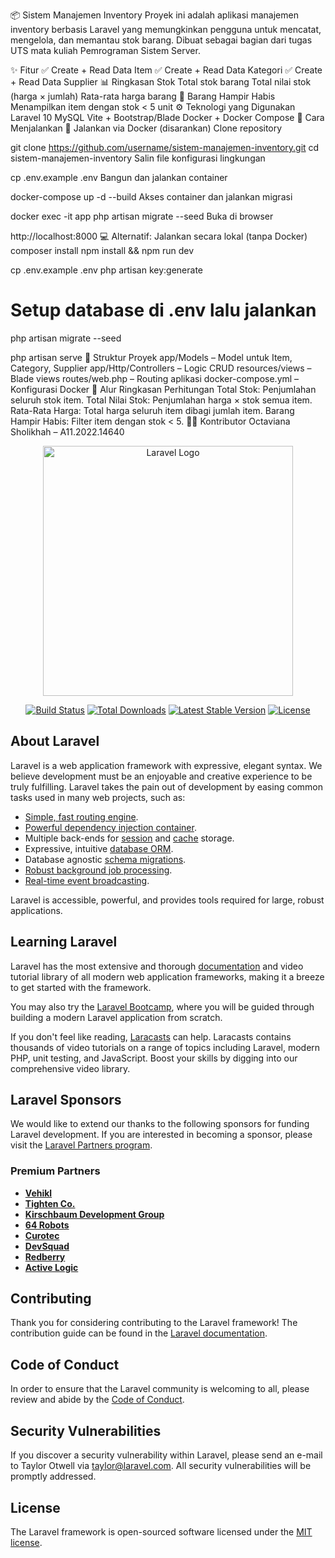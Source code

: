 📦 Sistem Manajemen Inventory
Proyek ini adalah aplikasi manajemen inventory berbasis Laravel yang memungkinkan pengguna untuk mencatat, mengelola, dan memantau stok barang. Dibuat sebagai bagian dari tugas UTS mata kuliah Pemrograman Sistem Server.

✨ Fitur
✅ Create + Read Data Item
✅ Create + Read Data Kategori
✅ Create + Read Data Supplier
📊 Ringkasan Stok
Total stok barang
Total nilai stok (harga × jumlah)
Rata-rata harga barang
🚨 Barang Hampir Habis
Menampilkan item dengan stok < 5 unit
⚙️ Teknologi yang Digunakan
Laravel 10
MySQL
Vite + Bootstrap/Blade
Docker + Docker Compose
🚀 Cara Menjalankan
🔧 Jalankan via Docker (disarankan)
Clone repository

git clone https://github.com/username/sistem-manajemen-inventory.git
cd sistem-manajemen-inventory
Salin file konfigurasi lingkungan

cp .env.example .env
Bangun dan jalankan container

docker-compose up -d --build
Akses container dan jalankan migrasi

docker exec -it app php artisan migrate --seed
Buka di browser

http://localhost:8000
💻 Alternatif: Jalankan secara lokal (tanpa Docker)
composer install
npm install && npm run dev

cp .env.example .env
php artisan key:generate

# Setup database di .env lalu jalankan
php artisan migrate --seed

php artisan serve
🧩 Struktur Proyek
app/Models – Model untuk Item, Category, Supplier
app/Http/Controllers – Logic CRUD
resources/views – Blade views
routes/web.php – Routing aplikasi
docker-compose.yml – Konfigurasi Docker
🧮 Alur Ringkasan Perhitungan
Total Stok: Penjumlahan seluruh stok item.
Total Nilai Stok: Penjumlahan harga × stok semua item.
Rata-Rata Harga: Total harga seluruh item dibagi jumlah item.
Barang Hampir Habis: Filter item dengan stok < 5.
👨‍💻 Kontributor
Octaviana Sholikhah – A11.2022.14640

<p align="center"><a href="https://laravel.com" target="_blank"><img src="https://raw.githubusercontent.com/laravel/art/master/logo-lockup/5%20SVG/2%20CMYK/1%20Full%20Color/laravel-logolockup-cmyk-red.svg" width="400" alt="Laravel Logo"></a></p>

<p align="center">
<a href="https://github.com/laravel/framework/actions"><img src="https://github.com/laravel/framework/workflows/tests/badge.svg" alt="Build Status"></a>
<a href="https://packagist.org/packages/laravel/framework"><img src="https://img.shields.io/packagist/dt/laravel/framework" alt="Total Downloads"></a>
<a href="https://packagist.org/packages/laravel/framework"><img src="https://img.shields.io/packagist/v/laravel/framework" alt="Latest Stable Version"></a>
<a href="https://packagist.org/packages/laravel/framework"><img src="https://img.shields.io/packagist/l/laravel/framework" alt="License"></a>
</p>

## About Laravel

Laravel is a web application framework with expressive, elegant syntax. We believe development must be an enjoyable and creative experience to be truly fulfilling. Laravel takes the pain out of development by easing common tasks used in many web projects, such as:

- [Simple, fast routing engine](https://laravel.com/docs/routing).
- [Powerful dependency injection container](https://laravel.com/docs/container).
- Multiple back-ends for [session](https://laravel.com/docs/session) and [cache](https://laravel.com/docs/cache) storage.
- Expressive, intuitive [database ORM](https://laravel.com/docs/eloquent).
- Database agnostic [schema migrations](https://laravel.com/docs/migrations).
- [Robust background job processing](https://laravel.com/docs/queues).
- [Real-time event broadcasting](https://laravel.com/docs/broadcasting).

Laravel is accessible, powerful, and provides tools required for large, robust applications.

## Learning Laravel

Laravel has the most extensive and thorough [documentation](https://laravel.com/docs) and video tutorial library of all modern web application frameworks, making it a breeze to get started with the framework.

You may also try the [Laravel Bootcamp](https://bootcamp.laravel.com), where you will be guided through building a modern Laravel application from scratch.

If you don't feel like reading, [Laracasts](https://laracasts.com) can help. Laracasts contains thousands of video tutorials on a range of topics including Laravel, modern PHP, unit testing, and JavaScript. Boost your skills by digging into our comprehensive video library.

## Laravel Sponsors

We would like to extend our thanks to the following sponsors for funding Laravel development. If you are interested in becoming a sponsor, please visit the [Laravel Partners program](https://partners.laravel.com).

### Premium Partners

- **[Vehikl](https://vehikl.com/)**
- **[Tighten Co.](https://tighten.co)**
- **[Kirschbaum Development Group](https://kirschbaumdevelopment.com)**
- **[64 Robots](https://64robots.com)**
- **[Curotec](https://www.curotec.com/services/technologies/laravel/)**
- **[DevSquad](https://devsquad.com/hire-laravel-developers)**
- **[Redberry](https://redberry.international/laravel-development/)**
- **[Active Logic](https://activelogic.com)**

## Contributing

Thank you for considering contributing to the Laravel framework! The contribution guide can be found in the [Laravel documentation](https://laravel.com/docs/contributions).

## Code of Conduct

In order to ensure that the Laravel community is welcoming to all, please review and abide by the [Code of Conduct](https://laravel.com/docs/contributions#code-of-conduct).

## Security Vulnerabilities

If you discover a security vulnerability within Laravel, please send an e-mail to Taylor Otwell via [taylor@laravel.com](mailto:taylor@laravel.com). All security vulnerabilities will be promptly addressed.

## License

The Laravel framework is open-sourced software licensed under the [MIT license](https://opensource.org/licenses/MIT).
